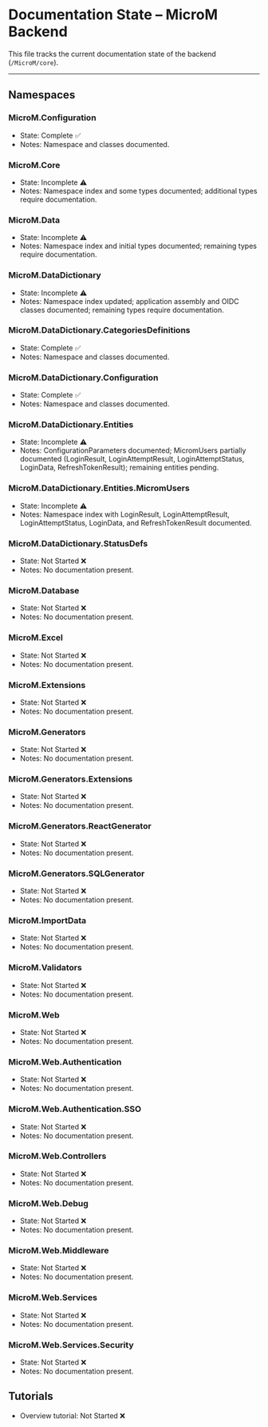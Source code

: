 # Documentation State – MicroM Backend

This file tracks the current documentation state of the backend (`/MicroM/core`).

---

## Namespaces

### MicroM.Configuration
- State: Complete ✅
- Notes: Namespace and classes documented.

### MicroM.Core
- State: Incomplete ⚠️
- Notes: Namespace index and some types documented; additional types require documentation.

### MicroM.Data
- State: Incomplete ⚠️
- Notes: Namespace index and initial types documented; remaining types require documentation.

### MicroM.DataDictionary
- State: Incomplete ⚠️
- Notes: Namespace index updated; application assembly and OIDC classes documented; remaining types require documentation.

### MicroM.DataDictionary.CategoriesDefinitions
- State: Complete ✅
- Notes: Namespace and classes documented.

### MicroM.DataDictionary.Configuration
- State: Complete ✅
- Notes: Namespace and classes documented.

### MicroM.DataDictionary.Entities
- State: Incomplete ⚠️
- Notes: ConfigurationParameters documented; MicromUsers partially documented (LoginResult, LoginAttemptResult, LoginAttemptStatus, LoginData, RefreshTokenResult); remaining entities pending.

### MicroM.DataDictionary.Entities.MicromUsers
- State: Incomplete ⚠️
- Notes: Namespace index with LoginResult, LoginAttemptResult, LoginAttemptStatus, LoginData, and RefreshTokenResult documented.

### MicroM.DataDictionary.StatusDefs
- State: Not Started ❌
- Notes: No documentation present.

### MicroM.Database
- State: Not Started ❌
- Notes: No documentation present.

### MicroM.Excel
- State: Not Started ❌
- Notes: No documentation present.

### MicroM.Extensions
- State: Not Started ❌
- Notes: No documentation present.

### MicroM.Generators
- State: Not Started ❌
- Notes: No documentation present.

### MicroM.Generators.Extensions
- State: Not Started ❌
- Notes: No documentation present.

### MicroM.Generators.ReactGenerator
- State: Not Started ❌
- Notes: No documentation present.

### MicroM.Generators.SQLGenerator
- State: Not Started ❌
- Notes: No documentation present.

### MicroM.ImportData
- State: Not Started ❌
- Notes: No documentation present.

### MicroM.Validators
- State: Not Started ❌
- Notes: No documentation present.

### MicroM.Web
- State: Not Started ❌
- Notes: No documentation present.

### MicroM.Web.Authentication
- State: Not Started ❌
- Notes: No documentation present.

### MicroM.Web.Authentication.SSO
- State: Not Started ❌
- Notes: No documentation present.

### MicroM.Web.Controllers
- State: Not Started ❌
- Notes: No documentation present.

### MicroM.Web.Debug
- State: Not Started ❌
- Notes: No documentation present.

### MicroM.Web.Middleware
- State: Not Started ❌
- Notes: No documentation present.

### MicroM.Web.Services
- State: Not Started ❌
- Notes: No documentation present.

### MicroM.Web.Services.Security
- State: Not Started ❌
- Notes: No documentation present.

## Tutorials
- Overview tutorial: Not Started ❌
